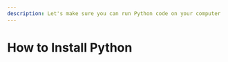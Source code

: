 ```yaml
---
description: Let's make sure you can run Python code on your computer
---
```


# How to Install Python

